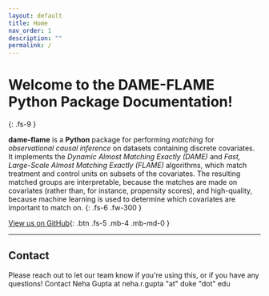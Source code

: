 ```yaml
---
layout: default
title: Home
nav_order: 1
description: ""
permalink: /
---
```


# Welcome to the DAME-FLAME Python Package Documentation!
{: .fs-9 }

**dame-flame** is a **Python** package for performing *matching* for *observational causal inference* on datasets containing discrete covariates. It implements the *Dynamic Almost Matching Exactly (DAME)* and *Fast, Large-Scale Almost Matching Exactly (FLAME)* algorithms, which match treatment and control units on subsets of the covariates. The resulting matched groups are interpretable,  because the matches are made on covariates (rather than, for instance, propensity scores), and high-quality, because machine learning is used to determine which covariates are important to match on.
{: .fs-6 .fw-300 }

[View us on GitHub](https://github.com/almost-matching-exactly){: .btn .fs-5 .mb-4 .mb-md-0 }

---

## Contact
Please reach out to let our team know if you're using this, or if you have any questions! Contact Neha Gupta at neha.r.gupta "at" duke "dot" edu